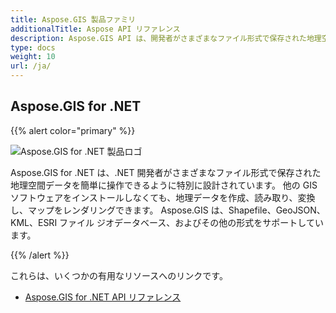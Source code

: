 ```yaml
---
title: Aspose.GIS 製品ファミリ
additionalTitle: Aspose API リファレンス
description: Aspose.GIS API は、開発者がさまざまなファイル形式で保存された地理空間データを簡単に操作できるように設計されています。 他の GIS ソフトウェアをインストールしなくても、地理データを作成、読み取り、変換し、マップをレンダリングできます。
type: docs
weight: 10
url: /ja/
---
```


## Aspose.GIS for .NET

{{% alert color="primary" %}} 

![Aspose.GIS for .NET 製品ロゴ](../home_1.png)

Aspose.GIS for .NET は、.NET 開発者がさまざまなファイル形式で保存された地理空間データを簡単に操作できるように特別に設計されています。 他の GIS ソフトウェアをインストールしなくても、地理データを作成、読み取り、変換し、マップをレンダリングできます。 Aspose.GIS は、Shapefile、GeoJSON、KML、ESRI ファイル ジオデータベース、およびその他の形式をサポートしています。

{{% /alert %}} 

これらは、いくつかの有用なリソースへのリンクです。
- [Aspose.GIS for .NET API リファレンス](/gis/ja/net/)